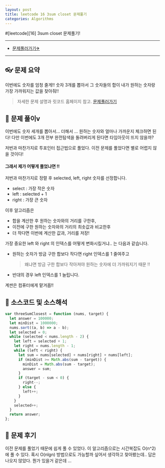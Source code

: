 ```yaml
---
layout: post
title: leetcode 16 3sum closet 문제풀기
categories: Algorithms
---
```


#[leetcode][16] 3sum closet 문제풀기!

---

- [문제풀러가기✈](https://leetcode.com/problems/3sum-closest)

---

## 👓 문제 요약

이번에도 숫자를 엄청 줄게!!
숫자 3개를 뽑아서 그 숫자들의 합이 내가 원하는 숫자랑 가장 가까워지는 값을 찾아줘!!

> 자세한 문제 설명과 릿코드 홈페이지 참고. [문제풀러가기](https://leetcode.com/problems/3sum-closest)

## 🔑 문제 풀이v

이번에도 숫자 세개를 뽑아서... 더해서 ... 원하는 숫자와 얼마나 가까운지 체크하면 된다!
다만 이번에도 3개 전부 완전탐색을 돌려버리게 된다면 타임아웃이 뜨지 않을까?

저번과 마찬가지로 투포인터 접근법으로 풀었다.
이전 문제를 풀었다면 별로 어렵지 않을 것이다!

#### 그래서 제가 어떻게 풀었냐면 !!

저번과 마찬가지로 정렬 후 selected, left, right 숫자를 선정합니다.

- select : 가장 작은 숫자
- left : selected + 1
- right : 가장 큰 숫자

이후 알고리즘은

- 합을 계산한 후 원하는 숫자와의 거리를 구한후,
- 이전에 구한 원하는 숫자와의 거리의 최솟값과 비교한후
- 더 작다면 이번에 계산한 값과, 거리를 저장!

가장 중요한 left 와 right 의 인덱스를 어떻게 변화시킬거냐.. 는 다음과 같습니다.

- 원하는 숫자가 방금 구한 합보다 작다면 right 인덱스를 1 줄여주고
  > 왜냐면 방금 구한 합보다 작아져야 원하는 숫자에 더 가까워지기 때문 !!
- 반대의 경우 left 인덱스를 1 늘립니다.

계싼은 컴퓨터에게 맡겨욥!!

## 🥽 소스코드 및 소스해석

```javascript
var threeSumClosest = function (nums, target) {
  let answer = 100000;
  let minDist = 1000000;
  nums.sort((a, b) => a - b);
  let selected = 0;
  while (selected < nums.length - 2) {
    let left = selected + 1;
    let right = nums.length - 1;
    while (left < right) {
      let sum = nums[selected] + nums[right] + nums[left];
      if (minDist >= Math.abs(sum - target)) {
        minDist = Math.abs(sum - target);
        answer = sum;
      }
      if (target - sum < 0) {
        right--;
      } else {
        left++;
      }
    }
    selected++;
  }
  return answer;
};
```

## 🔨 문제 후기

이전 문제를 풀었기 때문에 쉽게 풀 수 있었다.
이 알고리즘으로는 시간복잡도 O(n^2) 에 풀 수 있다.
혹시 O(nlgn) 방법으로도 가능할까 싶어서 생각하고 찾아봤는데.. 답은 나오지 않았다.
뭔가 있을거 같은데 ...
